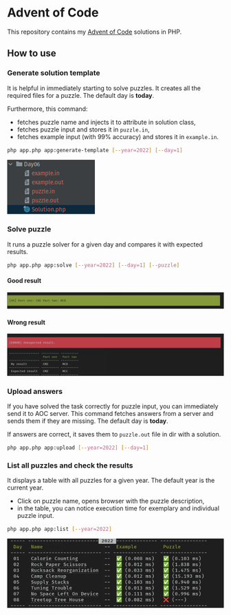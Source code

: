 # Advent of Code

This repository contains my [Advent of Code](https://adventofcode.com/) solutions in PHP.

## How to use
### Generate solution template

It is helpful in immediately starting to solve puzzles. It creates all the required files for a puzzle. The default day is **today**.

Furthermore, this command:
- fetches puzzle name and injects it to attribute in solution class,
- fetches puzzle input and stores it in `puzzle.in`,
- fetches example input (with 99% accuracy) and stores it in `example.in`.

```bash
php app.php app:generate-template [--year=2022] [--day=1]
```

![generate-template-command-outcome.png](resources/generate-template-command-outcome.png)

### Solve puzzle

It runs a puzzle solver for a given day and compares it with expected results.

```bash
php app.php app:solve [--year=2022] [--day=1] [--puzzle]
```

#### Good result
![solve-command-good-result.png](resources/solve-command-good-result.png)

#### Wrong result
![solve-command-wrong-result.png](resources/solve-command-wrong-result.png)

### Upload answers

If you have solved the task correctly for puzzle input, you can immediately send it to AOC server. This command fetches answers from a server and sends them if they are missing. The default day is **today**.

If answers are correct, it saves them to `puzzle.out` file in dir with a solution.

```bash
php app.php app:upload [--year=2022] [--day=1]
```

### List all puzzles and check the results
It displays a table with all puzzles for a given year. The default year is the current year.

- Click on puzzle name, opens browser with the puzzle description,
- in the table, you can notice execution time for exemplary and individual puzzle input.

```bash
php app.php app:list [--year=2022]
```
![list-command.png](resources/list-command.png)
